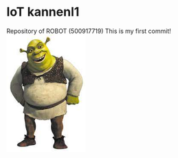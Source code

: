 # IoT kannenl1

Repository of ROBOT (500917719)
This is my first commit!
![Shrek](/docs/images/shrek.jpeg)


